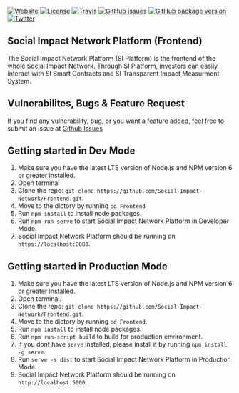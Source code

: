[![Website](https://img.shields.io/website-up-down-green-red/https/social-impact-network.github.io/Frontend/.svg?label=social-impact-network.github.io/Frontend&style=flat-square)](https://social-impact-network.github.io/Frontend/#/dashboard)
[![License](https://img.shields.io/github/license/Social-Impact-Network/Frontend?style=plastic)](https://opensource.org/licenses/MIT)
[![Travis](https://img.shields.io/travis/com/Social-Impact-Network/Frontend/master?style=plastic)](https://travis-ci.com/github/Social-Impact-Network/Frontend)
[![GitHub issues](https://img.shields.io/github/issues/Social-Impact-Network/Frontend?style=plastic)](https://github.com/Social-Impact-Network/Frontend/issues)
[![GitHub package version](https://img.shields.io/github/v/release/Social-Impact-Network/Frontend?include_prereleases&style=plastic)](https://github.com/Social-Impact-Network/Frontend/blob/master/package.json)
[![Twitter](https://img.shields.io/twitter/follow/SINetwork1.svg?style=social&label=@SINetwork1)](https://twitter.com/SINetwork1)

## Social Impact Network Platform (Frontend)

The Social Impact Network Platform (SI Platform) is the frontend of the whole Social Impact Network. Through SI Platform, investors can easily interact with SI Smart Contracts and SI Transparent Impact Measurment System.


## Vulnerabilites, Bugs & Feature Request

If you find any vulnerability, bug, or you want a feature added, feel free to submit an issue at [Github Issues](https://github.com/Social-Impact-Network/Frontend/issues)

## Getting started in Dev Mode

1. Make sure you have the latest LTS version of Node.js and NPM version 6 or greater installed.
2. Open terminal
3. Clone the repo: `git clone https://github.com/Social-Impact-Network/Frontend.git`.
4. Move to the dictory by running `cd Frontend`
5. Run `npm install` to install node packages.
6. Run `npm run serve` to start Social Impact Network Platform in Developer Mode.
7. Social Impact Network Platform should be running on `https://localhost:8080`.

## Getting started in Production Mode

1. Make sure you have the latest LTS version of Node.js and NPM version 6 or greater installed.
2. Open terminal.
3. Clone the repo: `git clone https://github.com/Social-Impact-Network/Frontend.git`.
4. Move to the dictory by running `cd Frontend`.
5. Run `npm install` to install node packages.
6. Run `npm run-script build` to build for production environment.
7. If you dont have `serve` installed, please install it by running `npm install -g serve`.
8. Run  `serve -s dist` to start Social Impact Network Platform in Production Mode.
9. Social Impact Network Platform should be running on `http://localhost:5000`.


